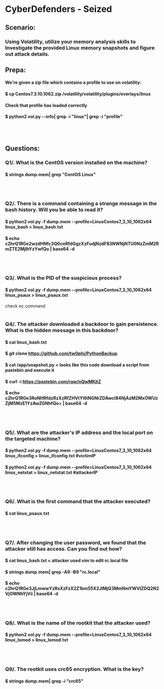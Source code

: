 # CyberDefenders - Seized

## Scenario:

### Using Volatility, utilize your memory analysis skills to Investigate the provided Linux memory snapshots and figure out attack details.

## Prepa:
#### We're given a zip file which contains a profile to use on volatility:
#### $ cp Centos7.3.10.1062.zip /volatility/volatility/plugins/overlays/linux

#### Check that profile has loaded correctly
#### $ python2 vol.py --info| grep -i "linux"| grep -i "profile"
<br />
<br />

## Questions:                                   

### Q1/. What is the CentOS version installed on the machine?
#### $ strings dump.mem| grep "CentOS Linux"
<br />
<br />

### Q2/. There is a command containing a strange message in the bash history. Will you be able to read it?  
#### $ python2 vol.py -f dump.mem --profile=LinuxCentos7_3_10_1062x64 linux_bash > linux_bash.txt
#### $ echo c2hrQ1RGe2wzdHNfc3Q0cnRfdGgzXzFudjNzdF83NWNjNTU0NzZmM2RmZTE2MjlhYzYwfQo | base64 -d
<br />
<br />

### Q3/. What is the PID of the suspicious process?
#### $ python2 vol.py -f dump.mem --profile=LinuxCentos7_3_10_1062x64 linux_psaux > linux_psaux.txt
check nc command
<br />
<br />

### Q4/. The attacker downloaded a backdoor to gain persistence. What is the hidden message in this backdoor?
#### $ cat linux_bash.txt
#### $ git clone https://github.com/tw0phi/PythonBackup
#### $ cat /app/snapshot.py < looks like this code download a script from pastebin and execute it
#### $ curl -i https://pastebin.com/raw/nQwMKjtZ
#### $ echo c2hrQ1RGe3RoNHRfdzRzXzRfZHVtYl9iNGNrZDAwcl84NjAzM2MxOWUzZjM5MzE1YzAwZGNhfQo= | base64 -d
<br />
<br />

### Q5/. What are the attacker's IP address and the local port on the targeted machine?
#### $ python2 vol.py -f dump.mem --profile=LinuxCentos7_3_10_1062x64 linux_ifconfig > linux_ifconfig.txt #victimIP 
#### $ python2 vol.py -f dump.mem --profile=LinuxCentos7_3_10_1062x64 linux_netstat > linux_netstat.txt #attackerIP
<br />
<br />

### Q6/. What is the first command that the attacker executed?
#### $ cat linux_psaux.txt
<br />
<br />

### Q7/. After changing the user password, we found that the attacker still has access. Can you find out how? 
#### $ cat linux_bash.txt < attacker used vim to edit rc.local file
#### $ strings dump.mem| grep -A9 -B9 "rc.local"
#### $ echo c2hrQ1RGe3JjLmwwYzRsXzFzX2Z1bm55X2JlMjQ3MmNmYWVlZDQ2N2VjOWNhYjVii | base64 -d
<br />
<br />

### Q8/. What is the name of the rootkit that the attacker used?
#### $ python2 vol.py -f dump.mem --profile=LinuxCentos7_3_10_1062x64 linux_lsmod > linux_lsmod.txt
<br />
<br />

### Q9/. The rootkit uses crc65 encryption. What is the key?
#### $ strings dump.mem| grep -i "crc65"
<br />
<br />
